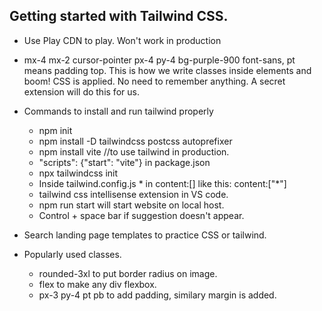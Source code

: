 ## Getting  started with Tailwind CSS.
 - Use Play CDN to play. Won't work in production
 - mx-4 mx-2 cursor-pointer px-4 py-4 bg-purple-900 font-sans, pt means padding top.
  This is how we write classes inside elements and boom! CSS is applied. No need to remember anything. A secret extension will do this for us.

 - Commands to install and run tailwind properly
    - npm init
    - npm install -D tailwindcss postcss autoprefixer
    - npm install vite //to use tailwind in production.
    - "scripts": {"start": "vite"} in package.json
    - npx tailwindcss init
    - Inside tailwind.config.js * in content:[] like this: content:["*"]
    - tailwind css intellisense extension in VS code.
    - npm run start will start website on local host.
    - Control + space bar if suggestion doesn't appear.

 - Search landing page templates to practice CSS or tailwind.

 - Popularly used classes.
   - rounded-3xl to put border radius on image.
   - flex to make any div flexbox.
   - px-3 py-4 pt pb to add padding, similary margin is added.
